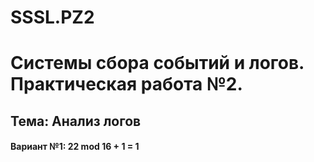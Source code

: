 # SSSL.PZ2
# Системы сбора событий и логов. Практическая работа №2.
## Тема: Анализ логов
#### Вариант №1: 22 mod 16 + 1 = 1
